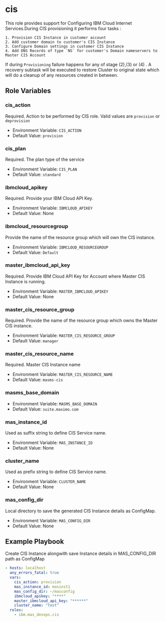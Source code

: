 cis
===

This role provides support for Configuring IBM Cloud Internet Services.During CIS provisioning it performs four tasks :
```
1. Provision CIS Instance in customer account
2. Add customer domain to customer's CIS Instance
3. Configure Domain settings in customer CIS Instance
4. Add DNS Records of type `NS` for customer's Domain nameservers to Master CIS Account
```
If during `Provisioning` failure happens for any of stage (2),(3) or (4) . A recovery subtask will be executed to restore Cluster to original state which will do a cleanup of any resources created in between.

Role Variables
--------------

### cis_action
Required. Action to be performed by CIS role. Valid values are `provision` or `deprovision`

- Environment Variable: `CIS_ACTION`
- Default Value: `provision`

### cis_plan
Required. The plan type of the service

- Environment Variable: `CIS_PLAN`
- Default Value: `standard`

### ibmcloud_apikey
Required.  Provide your IBM Cloud API Key.

- Environment Variable: `IBMCLOUD_APIKEY`
- Default Value: None

### ibmcloud_resourcegroup
Provide the name of the resource group which will own the CIS instance.

- Environment Variable: `IBMCLOUD_RESOURCEGROUP`
- Default Value: `Default`

### master_ibmcloud_api_key
Required. Provide IBM Cloud API Key for Account where Master CIS Instance is running.

- Environment Variable: `MASTER_IBMCLOUD_APIKEY`
- Default Value: None

### master_cis_resource_group
Required. Provide the name of the resource group which owns the Master CIS instance.

- Environment Variable: `MASTER_CIS_RESOURCE_GROUP`
- Default Value: `manager`

### master_cis_resource_name
Required. Master CIS Instance name

- Environment Variable: `MASTER_CIS_RESOURCE_NAME`
- Default Value: `masms-cis`

### masms_base_domain

- Environment Variable: `MASMS_BASE_DOMAIN`
- Default Value: `suite.maximo.com`

### mas_instance_id
Used as suffix string to define CIS Service name.

- Environment Variable: `MAS_INSTANCE_ID`
- Default Value: None
### cluster_name
Used as prefix string to define CIS Service name.

- Environment Variable: `CLUSTER_NAME`
- Default Value: None
### mas_config_dir
Local directory to save the generated CIS Instance details as ConfigMap.

- Environment Variable: `MAS_CONFIG_DIR`
- Default Value: None

Example Playbook
----------------
Create CIS Instance alongwith save Instance details in MAS_CONFIG_DIR path as ConfigMap

```yaml
- hosts: localhost
  any_errors_fatal: true
  vars:
    cis_action: provision
    mas_instance_id: masinst1
    mas_config_dir: ~/masconfig
    ibmcloud_apikey: "****"
    master_ibmcloud_api_key: "******"
    cluster_name: "test"
  roles:
    - ibm.mas_devops.cis
```